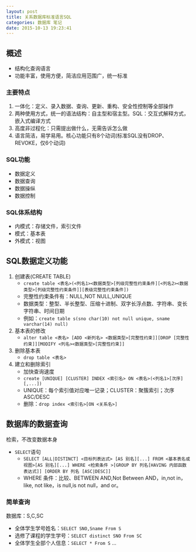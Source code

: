 ```yaml
---
layout: post
title: 关系数据库标准语言SQL
categories: 数据库 笔记
date: 2015-10-13 19:23:41
---
```


## 概述
* 结构化查询语言
* 功能丰富，使用方便，简洁应用范围广，统一标准

### 主要特点
1. 一体化：定义、录入数据、查询、更新、重构、安全性控制等全部操作
2. 两种使用方式，统一的语法结构：自主型和宿主型。SQL：交互式解释方式，嵌入式编译方式
3. 高度非过程化：只需提出做什么，无需告诉怎么做
4. 语言简洁，易学易用。核心功能只有8个动词(标准SQL没有DROP、REVOKE，仅6个动词)

### SQL功能
* 数据定义
* 数据查询
* 数据操纵
* 数据控制

### SQL体系结构
* 内模式：存储文件，索引文件
* 模式：基本表
* 外模式：视图

## SQL数据定义功能
1. 创建表(CREATE TABLE)
    * `create table <表名>(<列名1><数据类型>[列级完整性约束条件][<列名2><数据类型>[列级完整性约束条件]][表级完整性约束条件])`
    * 完整性约束条件有：NULL,NOT NULL,UNIQUE
    * 数据类型：整型、半长整型、压缩十进制、双字长浮点数、字符串、变长字符串、时间日期
    * 例如：`create table s(sno char(10) not null unique, sname varchar(14) null)`
2. 基本表的修改
    * `alter table <表名> [ADD <新列名> <数据类型>[完整性约束]][DROP [完整性约束]][MODIFY <列名><数据类型>[完整性约束]]`
3. 删除基本表
    * `drop table <表名>`
4. 建立和删除索引
    * 加快查询速度
    * `create [UNIQUE] [CLUSTER] INDEX <索引名> ON <表名>(<列名1>[次序][,...])`
    * UNIQUE：每个索引值对应唯一记录；CLUSTER：聚簇索引；次序ASC/DESC
    * 删除：`drop index <索引名>[ON <关系名>]`

## 数据库的数据查询
检索，不改变数据本身

* `SELECT`语句
    * `SELECT [ALL|DISTINCT] <目标列表达式> [AS 别名][...] FROM <基本表名或视图>[AS 别名][...] WHERE <检索条件 >[GROUP BY 列名[HAVING 内部函数表达式]] [ORDER BY 列名 [ASC|DESC]]`
    * WHERE 条件：比较、BETWEEN AND,Not Between AND，in,not in，like, not like，is null,is not null，and or。

### 简单查询
数据库：S,C,SC 

* 全体学生学号姓名：`SELECT SNO,Sname From S`
* 选修了课程的学生学号：`SELECT distinct SNO From SC`
* 全体学生全部个人信息：`SELECT * From S`
...

